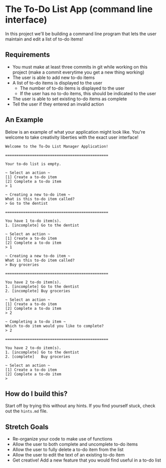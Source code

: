 # The To-Do List App (command line interface)

In this project we'll be building a command line program that lets the user maintain and edit a list of to-do items!

## Requirements

* You must make at least three commits in git while working on this project (make a commit everytime you get a new thing working)
* The user is able to add new to-do items
* A list of to-do items is displayed to the user
  * The number of to-do items is displayed to the user
  * If the user has no to-do items, this should be indicated to the user
* The user is able to set existing to-do items as complete
* Tell the user if they entered an invalid action

## An Example

Below is an example of what your application might look like. You're welcome to take creativity liberties with the exact user interface!

```
Welcome to the To-Do List Manager Application! 

==============================================

Your to-do list is empty.

~ Select an action ~
[1] Create a to-do item
[2] Complete a to-do item
> 1

~ Creating a new to-do item ~
What is this to-do item called?
> Go to the dentist

==============================================

You have 1 to-do item(s).
1. [incomplete] Go to the dentist

~ Select an action ~
[1] Create a to-do item
[2] Complete a to-do item
> 1

~ Creating a new to-do item ~
What is this to-do item called?
> Buy groceries

==============================================

You have 2 to-do item(s).
1. [incomplete] Go to the dentist
2. [incomplete] Buy groceries

~ Select an action ~
[1] Create a to-do item
[2] Complete a to-do item
> 2

~ Completing a to-do item ~
Which to-do item would you like to complete?
> 2

==============================================

You have 2 to-do item(s).
1. [incomplete] Go to the dentist
2. [complete]   Buy groceries

~ Select an action ~
[1] Create a to-do item
[2] Complete a to-do item
>
```

## How do I build this?

Start off by trying this without any hints. If you find yourself stuck, check out the `hints.md` file.

## Stretch Goals

* Re-organize your code to make use of functions
* Allow the user to both complete and uncomplete to-do items
* Allow the user to fully delete a to-do item from the list
* Allow the user to edit the text of an existing to-do item
* Get creative! Add a new feature that you would find useful in a to-do list

